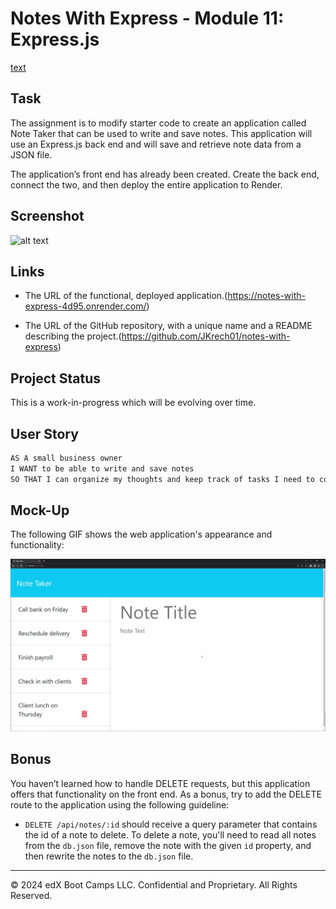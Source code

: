 # Notes With Express - Module 11: Express.js
[text](../../lessons/11-Express/02-Challenge/README.md)

## Task

The assignment is to modify starter code to create an application called Note Taker that can be used to write and save notes. This application will use an Express.js back end and will save and retrieve note data from a JSON file.

The application’s front end has already been created. Create the back end, connect the two, and then deploy the entire application to Render.

## Screenshot
![alt text](image.png)

## Links

*  The URL of the functional, deployed application.(https://notes-with-express-4d95.onrender.com/)

*  The URL of the GitHub repository, with a unique name and a README describing the project.(https://github.com/JKrech01/notes-with-express)

## Project Status
This is a work-in-progress which will be evolving over time.

## User Story

```md
AS A small business owner
I WANT to be able to write and save notes
SO THAT I can organize my thoughts and keep track of tasks I need to complete
```

## Mock-Up

The following GIF shows the web application's appearance and functionality:

![Existing notes are listed in the left-hand column with empty fields on the right-hand side for the new note’s title and text.](./Assets/11-express-homework-demo.gif)

## Bonus

You haven’t learned how to handle DELETE requests, but this application offers that functionality on the front end. As a bonus, try to add the DELETE route to the application using the following guideline:

* `DELETE /api/notes/:id` should receive a query parameter that contains the id of a note to delete. To delete a note, you'll need to read all notes from the `db.json` file, remove the note with the given `id` property, and then rewrite the notes to the `db.json` file.

---
© 2024 edX Boot Camps LLC. Confidential and Proprietary. All Rights Reserved.